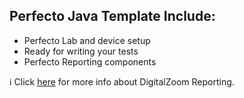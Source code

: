 ## Perfecto Java Template Include:
-	Perfecto Lab and device setup
-	Ready for writing your tests
-	Perfecto Reporting components

:information_source: Click [here](http://developers.perfectomobile.com/display/PD/Reporting) for more info about DigitalZoom Reporting.